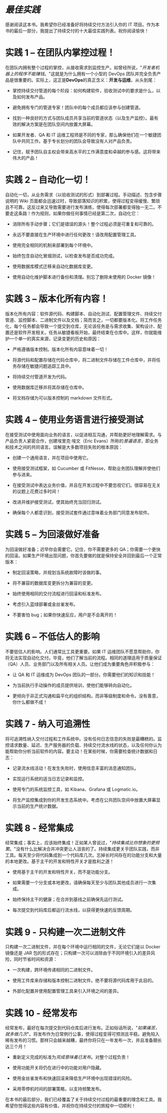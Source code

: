 # *最佳实践*

感谢阅读这本书。我希望你已经准备好将持续交付方法引入你的 IT 项目。作为本书的最后一部分，我提出了持续交付的十大最佳实践列表。祝你阅读愉快！

# 实践 1 – 在团队内掌控过程！

在团队内拥有整个过程的掌控，从接收需求到监控生产。如曾经所说，"*开发者机器上的程序不能赚钱*。"这就是为什么拥有一个小型的 DevOps 团队并完全负责产品是很重要的。实际上，这正是**DevOps**的真正含义：**开发与运维**，从头到尾：

+   掌控持续交付管道的每个阶段：如何构建软件，验收测试中的要求是什么，以及如何发布产品。

+   避免拥有专门的管道专家！团队中的每个成员都应该参与创建管道。

+   找到一种良好的方式与团队成员共享当前的管道状态（以及生产监控）。最有效的解决方案是在团队空间内放置大屏幕。

+   如果开发者、QA 和 IT 运维工程师是不同的专家，那么确保他们在一个敏捷团队中共同工作。基于专长划分的团队会导致没有人对产品负责。

+   记住，赋予团队自主权会带来高水平的工作满意度和卓越的参与感。这将带来伟大的产品！

# 实践 2 – 自动化一切！

自动化一切，从业务需求（以验收测试的形式）到部署过程。手动描述、包含步骤说明的 Wiki 页面都会迅速过时，导致部落知识的积累，使得过程变得缓慢、繁琐且不可靠。这反过来又导致需要进行发布演练，使得每次部署都变得独一无二。不要走这条路！作为规则，如果你做任何事情已经是第二次，自动化它：

+   消除所有手动步骤；它们是错误的源头！整个过程必须是可重复和可靠的。

+   永远不要直接在生产环境中进行任何更改！请改用配置管理工具。

+   使用完全相同的机制来部署到每个环境中。

+   始终包含自动化冒烟测试，以检查发布是否成功完成。

+   使用数据库模式迁移来自动化数据库变更。

+   使用自动化维护脚本进行备份和清理。别忘了删除未使用的 Docker 镜像！

# 实践 3 – 版本化所有内容！

版本化所有内容：软件源代码、构建脚本、自动化测试、配置管理文件、持续交付管道、监控脚本、二进制文件以及文档；简而言之，一切都要版本化。将工作任务化，每个任务都会导致一个提交到仓库，无论该任务是与需求收集、架构设计、配置还是软件开发相关。任务从敏捷看板开始，最终结束在仓库中。这样，你就能维护一个单一的真实来源，记录变更的历史和原因：

+   严格遵循版本控制。版本化所有内容意味着一切！

+   将源代码和配置存储在代码仓库中，将二进制文件存储在工件仓库中，并将任务存储在敏捷问题追踪工具中。

+   将持续交付管道开发为代码。

+   使用数据库迁移并将其存储在仓库中。

+   将文档存储为可以版本控制的 markdown 文件形式。

# 实践 4 – 使用业务语言进行接受测试

在接受测试中使用面向业务的语言，以促进相互沟通，并帮助更好地理解需求。与产品负责人紧密合作，创建埃里克·埃文（Eric Evans）所称的*普遍语言*，即业务和技术之间的共同语言。误解是大多数项目失败的根本原因：

+   创建一个通用语言，并在项目中使用它。

+   使用接受测试框架，如 Cucumber 或 FitNesse，帮助业务团队理解并使他们参与进来。

+   在接受测试中表达业务价值，并且在开发过程中不要忽视它们。很容易在无关的议题上花费过多时间！

+   改进并维护接受测试，使其始终充当回归测试。

+   确保每个人都意识到，接受测试套件通过意味着业务部门同意发布软件。

# 实践 5 – 为回滚做好准备

为回滚做好准备；迟早你会需要它。记住，你不需要更多的 QA；你需要一个更快的回滚。如果生产环境出现问题，你首先要做的就是保持安全并回到最后一个正常版本：

+   制定回滚策略，并规划当系统故障时该做的事。

+   将不兼容的数据库变更拆分为兼容的变更。

+   始终使用相同的交付流程进行回滚和标准发布。

+   考虑引入蓝绿部署或金丝雀发布。

+   不要害怕 bug；如果你快速反应，用户是不会离开的！

# 实践 6 – 不低估人的影响

不要低估人的影响。人们通常比工具更重要。如果 IT 运维团队不愿意帮助你，你将无法实现自动化交付。毕竟，他们了解当前的流程。相同的道理适用于质量保证（QA）人员、业务部门以及所有相关人员。让他们成为重要角色并积极参与：

+   让 QA 和 IT 运维成为 DevOps 团队的一部分。你需要他们的知识和技能！

+   为当前执行手动操作的成员提供培训，使他们能够转向自动化。

+   更倾向于非正式沟通和扁平化的组织结构，而非等级制度和命令。没有善意，你什么都做不成！

# 实践 7 - 纳入可追溯性

将可追溯性纳入交付过程和工作系统中。没有任何日志信息的失败是最糟糕的。监控请求数量、延迟、生产服务器的负载、持续交付流水线的状态，以及任何你认为能帮助你分析当前软件的内容。要主动！在某些时候，你需要检查统计数据和日志：

+   记录流水线活动！在发生失败时，使用信息丰富的消息通知团队。

+   实现运行系统的适当日志记录和监控。

+   使用专门的系统监控工具，如 Kibana、Grafana 或 Logmatic.io。

+   将生产监控集成到你的开发生态系统中。考虑在公共团队空间中放置大屏幕显示当前的生产统计数据。

# 实践 8 - 经常集成

经常集成；事实上，应该始终集成！正如某人曾说过，"*持续集成比你想象的更频繁*。"没有什么比解决合并冲突更让人沮丧的了。持续集成更关乎团队实践，而非工具。每天至少将代码集成到一个代码库几次。忘掉长时间存在的功能分支和大量的本地更改。基于主干的开发和特性开关才是胜利之道！

+   使用基于主干的开发和特性开关，而不是功能分支。

+   如果需要一个分支或本地更改，请确保每天至少与团队其他成员进行一次集成。

+   始终保持主干的健康；在合并到基线之前确保先运行测试。

+   每次提交到代码库后都运行流水线，以获得更快速的反馈周期。

# 实践 9 - 只构建一次二进制文件

只构建一次二进制文件，并在每个环境中运行相同的文件，无论它们是以 Docker 镜像还是 JAR 包的形式存在；只构建一次可以消除由于不同环境引入的差异风险，同时节省时间和资源：

+   一次构建，跨环境传递相同的二进制文件。

+   使用工件库来存储和版本控制二进制文件。绝不要将源代码库用于此目的。

+   外部化配置并使用配置管理工具来引入环境之间的差异。

# 实践 10 - 经常发布

经常发布，最好在每次提交到代码仓库后进行发布。正如俗话所说，"*如果痛苦，就多做几次*"。将发布作为日常例行公事，使得过程变得可预测且平稳。避免陷入稀有发布的习惯。那样只会越来越糟，最终你将只在一年发布一次，并且准备期长达三个月！

+   重新定义完成的标准为*完成意味着已发布*。对整个过程负责！

+   使用功能开关将仍在进行中的功能对用户隐藏。

+   使用金丝雀发布和快速回滚来降低生产环境中出现错误的风险。

+   采用零停机时间的部署策略，以支持频繁发布。

在本书的最后部分，我们已经覆盖了关于持续交付过程的最重要的理念和工具。我希望你觉得这些内容有价值，并祝你在持续交付的旅程中一切顺利！
